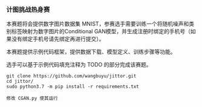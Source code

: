 ### 计图挑战热身赛

本赛题将会提供数字图片数据集 MNIST，参赛选手需要训练一个将随机噪声和类别标签映射为数字图片的Conditional GAN模型，并生成注册时绑定的手机号（如果没有绑定手机号请先绑定再进行提交）。

本赛题提供示例代码框架，提供数据下载、模型定义、训练步骤等功能。

选手可以基于示例代码填充注释为 TODO 的部分完成该赛题。

```
git clone https://github.com/wangbuyu/jittor.git
cd jittor/
sudo python3.7 -m pip install -r requirements.txt

修改 CGAN.py 使其运行
```
